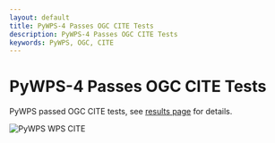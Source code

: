 ```yaml
---
layout: default
title: PyWPS-4 Passes OGC CITE Tests
description: PyWPS-4 Passes OGC CITE Tests
keywords: PyWPS, OGC, CITE
---
```


# PyWPS-4 Passes OGC CITE Tests

PyWPS passed OGC CITE tests, see [results page](https://gist.github.com/jachym/b42452cd674a9dfa9ae3) for details.

![PyWPS WPS CITE](../../../images/pywps-cite-2016-01-02.png)
